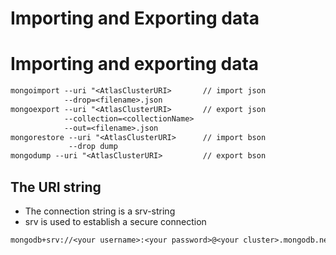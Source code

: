 # Importing and Exporting data

# Importing and exporting data

```txt
mongoimport --uri "<AtlasClusterURI>       // import json
            --drop=<filename>.json
mongoexport --uri "<AtlasClusterURI>       // export json
            --collection=<collectionName>
            --out=<filename>.json
mongorestore --uri "<AtlasClusterURI>      // import bson
             --drop dump
mongodump --uri "<AtlasClusterURI>         // export bson

```

## The URI string

- The connection string is a srv-string
- srv is used to establish a secure connection

```txt
mongodb+srv://<your username>:<your password>@<your cluster>.mongodb.net/<database>
```

